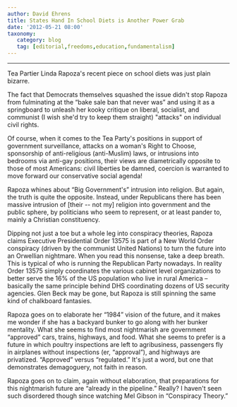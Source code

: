 ```yaml
---
author: David Ehrens
title: States Hand In School Diets is Another Power Grab
date: '2012-05-21 08:00'
taxonomy:
   category: blog
   tag: [editorial,freedoms,education,fundamentalism]
---
```

---

Tea Partier Linda Rapoza's recent piece on school diets was just plain bizarre.

The fact that Democrats themselves squashed the issue didn't stop Rapoza from fulminating at the “bake sale ban that never was” and using it as a springboard to unleash her kooky critique on liberal, socialist, and communist (I wish she'd try to keep them straight) "attacks" on individual civil rights.

Of course, when it comes to the Tea Party's positions in support of government surveillance, attacks on a woman's Right to Choose, sponsorship of anti-religious (anti-Muslim) laws, or intrusions into bedrooms via anti-gay positions, their views are diametrically opposite to those of most Americans: civil liberties be damned, coercion is warranted to move forward our conservative social agenda!

Rapoza whines about “Big Government's” intrusion into religion. But again, the truth is quite the opposite. Instead, under Republicans there has been massive intrusion of \[their -- not my\] religion into government and the public sphere, by politicians who seem to represent, or at least pander to, mainly a Christian constituency.

Dipping not just a toe but a whole leg into conspiracy theories, Rapoza claims Executive Presidential Order 13575 is part of a New World Order conspiracy (driven by the communist United Nations) to turn the future into an Orwellian nightmare. When you read this nonsense, take a deep breath. This is typical of who is running the Republican Party nowadays. In reality Order 13575 simply coordinates the various cabinet level organizations to better serve the 16% of the US population who live in rural America – basically the same principle behind DHS coordinating dozens of US security agencies. Glen Beck may be gone, but Rapoza is still spinning the same kind of chalkboard fantasies.

Rapoza goes on to elaborate her “1984” vision of the future, and it makes me wonder if she has a backyard bunker to go along with her bunker mentality. What she seems to find most nightmarish are government “approved” cars, trains, highways, and food. What she seems to prefer is a future in which poultry inspections are left to agribusiness, passengers fly in airplanes without inspections (er, “approval”), and highways are privatized. “Approved” versus “regulated.” It's just a word, but one that demonstrates demagoguery, not faith in reason.

Rapoza goes on to claim, again without elaboration, that preparations for this nightmarish future are “already in the pipeline.” Really? I haven't seen such disordered though since watching Mel Gibson in “Conspiracy Theory.”
